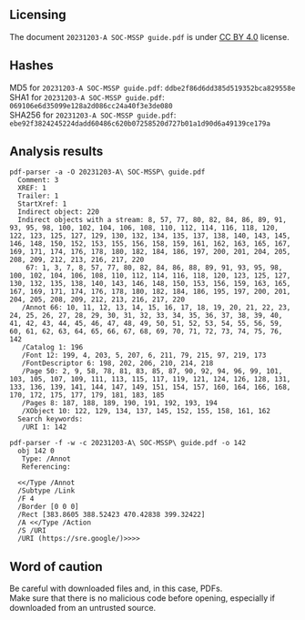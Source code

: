 ## Licensing

The document `20231203-A SOC-MSSP guide.pdf` is under [CC BY 4.0](https://creativecommons.org/licenses/by/4.0/) license.

## Hashes

MD5 for `20231203-A SOC-MSSP guide.pdf`: `ddbe2f86d6dd385d519352bca829558e`  
SHA1 for `20231203-A SOC-MSSP guide.pdf`: `069106e6d35099e128a2d086cc24a40f3e3de080`  
SHA256 for `20231203-A SOC-MSSP guide.pdf`: `ebe92f3824245224dadd60486c620b07258520d727b01a1d90d6a49139ce179a`

## Analysis results

```
pdf-parser -a -O 20231203-A\ SOC-MSSP\ guide.pdf
  Comment: 3
  XREF: 1
  Trailer: 1
  StartXref: 1
  Indirect object: 220
  Indirect objects with a stream: 8, 57, 77, 80, 82, 84, 86, 89, 91, 93, 95, 98, 100, 102, 104, 106, 108, 110, 112, 114, 116, 118, 120, 122, 123, 125, 127, 129, 130, 132, 134, 135, 137, 138, 140, 143, 145, 146, 148, 150, 152, 153, 155, 156, 158, 159, 161, 162, 163, 165, 167, 169, 171, 174, 176, 178, 180, 182, 184, 186, 197, 200, 201, 204, 205, 208, 209, 212, 213, 216, 217, 220
    67: 1, 3, 7, 8, 57, 77, 80, 82, 84, 86, 88, 89, 91, 93, 95, 98, 100, 102, 104, 106, 108, 110, 112, 114, 116, 118, 120, 123, 125, 127, 130, 132, 135, 138, 140, 143, 146, 148, 150, 153, 156, 159, 163, 165, 167, 169, 171, 174, 176, 178, 180, 182, 184, 186, 195, 197, 200, 201, 204, 205, 208, 209, 212, 213, 216, 217, 220
   /Annot 66: 10, 11, 12, 13, 14, 15, 16, 17, 18, 19, 20, 21, 22, 23, 24, 25, 26, 27, 28, 29, 30, 31, 32, 33, 34, 35, 36, 37, 38, 39, 40, 41, 42, 43, 44, 45, 46, 47, 48, 49, 50, 51, 52, 53, 54, 55, 56, 59, 60, 61, 62, 63, 64, 65, 66, 67, 68, 69, 70, 71, 72, 73, 74, 75, 76, 142
   /Catalog 1: 196
   /Font 12: 199, 4, 203, 5, 207, 6, 211, 79, 215, 97, 219, 173
   /FontDescriptor 6: 198, 202, 206, 210, 214, 218
   /Page 50: 2, 9, 58, 78, 81, 83, 85, 87, 90, 92, 94, 96, 99, 101, 103, 105, 107, 109, 111, 113, 115, 117, 119, 121, 124, 126, 128, 131, 133, 136, 139, 141, 144, 147, 149, 151, 154, 157, 160, 164, 166, 168, 170, 172, 175, 177, 179, 181, 183, 185
   /Pages 8: 187, 188, 189, 190, 191, 192, 193, 194
   /XObject 10: 122, 129, 134, 137, 145, 152, 155, 158, 161, 162
  Search keywords:
   /URI 1: 142

pdf-parser -f -w -c 20231203-A\ SOC-MSSP\ guide.pdf -o 142
  obj 142 0
   Type: /Annot
   Referencing: 
   
  <</Type /Annot
  /Subtype /Link
  /F 4
  /Border [0 0 0]
  /Rect [383.8605 388.52423 470.42838 399.32422]
  /A <</Type /Action
  /S /URI
  /URI (https://sre.google/)>>>>
```

## Word of caution

Be careful with downloaded files and, in this case, PDFs.  
Make sure that there is no malicious code before opening, especially if downloaded from an untrusted source.
